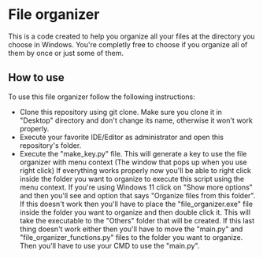 # File organizer
This is a code created to help you organize all your files at the directory you choose in Windows. You're completly free to choose if you organize all of them by once or just some of them.

## How to use
To use this file organizer follow the following instructions:
* Clone this repository using git clone. Make sure you clone it in "Desktop" directory and don't change its name, otherwise it won't work properly.
* Execute your favorite IDE/Editor as administrator and open this repository's folder.
* Execute the "make_key.py" file. This will generate a key to use the file organizer with menu context (The window that pops up when you use right click)
If everything works properly now you'll be able to right click inside the folder you want to organize to execute this script using the menu context. If you're using Windows 11 click on "Show more options" and then you'll see and option that says "Organize files from this folder".
If this doesn't work then you'll have to place the "file_organizer.exe" file inside the folder you want to organize and then double click it. This will take the executable to the "Others" folder that will be created.
If this last thing doesn't work either then you'll have to move the "main.py" and "file_organizer_functions.py" files to the folder you want to organize. Then you'll have to use your CMD to use the "main.py".